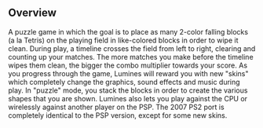 ## Overview

A puzzle game in which the goal is to place as many 2-color falling blocks (a la Tetris) on the playing field in like-colored blocks in order to wipe it clean.  During play, a timeline crosses the field from left to right, clearing and counting up your matches.  The more matches you make before the timeline wipes them clean, the bigger the combo multiplier towards your score. As you progress through the game, Lumines will reward you with new "skins" which completely change the graphics, sound effects and music during play. In "puzzle" mode, you stack the blocks in order to create the various shapes that you are shown. Lumines also lets you play against the CPU or wirelessly against another player on the PSP. The 2007 PS2 port is completely identical to the PSP version, except for some new skins.